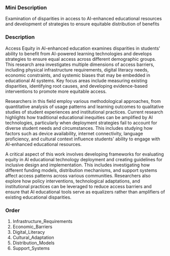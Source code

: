 ### Mini Description

Examination of disparities in access to AI-enhanced educational resources and development of strategies to ensure equitable distribution of benefits

### Description

Access Equity in AI-enhanced education examines disparities in students' ability to benefit from AI-powered learning technologies and develops strategies to ensure equal access across different demographic groups. This research area investigates multiple dimensions of access barriers, including physical infrastructure requirements, digital literacy needs, economic constraints, and systemic biases that may be embedded in educational AI systems. Key focus areas include measuring existing disparities, identifying root causes, and developing evidence-based interventions to promote more equitable access.

Researchers in this field employ various methodological approaches, from quantitative analysis of usage patterns and learning outcomes to qualitative studies of student experiences and institutional practices. Current research highlights how traditional educational inequities can be amplified by AI technologies, particularly when deployment strategies fail to account for diverse student needs and circumstances. This includes studying how factors such as device availability, internet connectivity, language proficiency, and cultural context influence students' ability to engage with AI-enhanced educational resources.

A critical aspect of this work involves developing frameworks for evaluating equity in AI educational technology deployment and creating guidelines for inclusive design and implementation. This includes investigating how different funding models, distribution mechanisms, and support systems affect access patterns across various communities. Researchers also explore how policy interventions, technological adaptations, and institutional practices can be leveraged to reduce access barriers and ensure that AI educational tools serve as equalizers rather than amplifiers of existing educational disparities.

### Order

1. Infrastructure_Requirements
2. Economic_Barriers
3. Digital_Literacy
4. Cultural_Adaptation
5. Distribution_Models
6. Support_Systems
